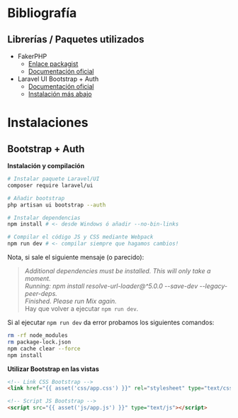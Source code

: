 # Bibliografía

## Librerías / Paquetes utilizados
- FakerPHP
  - [Enlace packagist](https://packagist.org/packages/fakerphp/faker)
  - [Documentación oficial](https://fakerphp.github.io/)
- Laravel UI Bootstrap + Auth
  - [Documentación oficial](https://getbootstrap.com/docs/5.0/getting-started/introduction/)
  - [Instalación más abajo](#Bootstrap)
 
# Instalaciones

## Bootstrap + Auth

**Instalación y compilación**
```bash
# Instalar paquete Laravel/UI
composer require laravel/ui

# Añadir bootstrap
php artisan ui bootstrap --auth

# Instalar dependencias
npm install # <- desde Windows ó añadir --no-bin-links

# Compilar el código JS y CSS mediante Webpack
npm run dev # <- compilar siempre que hagamos cambios!
```

Nota, si sale el siguiente mensaje (o parecido):
> *Additional dependencies must be installed. This will only take a moment.  
> Running: npm install resolve-url-loader@^5.0.0 --save-dev --legacy-peer-deps.  
> Finished. Please run Mix again.*  
Hay que volver a ejecutar `npm run dev`.  

Si al ejecutar `npm run dev` da error probamos los siguientes comandos:  
```bash
rm -rf node_modules
rm package-lock.json
npm cache clear --force
npm install
```

**Utilizar Bootstrap en las vistas**
```html
<!-- Link CSS Bootstrap -->
<link href="{{ asset('css/app.css') }}" rel="stylesheet" type="text/css" />

<!-- Script JS Bootstrap -->
<script src="{{ asset('js/app.js') }}" type="text/js"></script>
```

